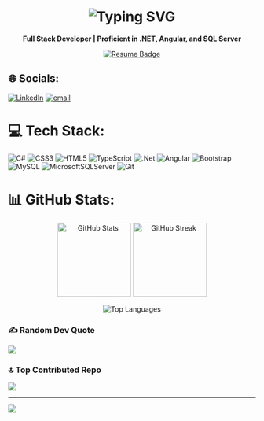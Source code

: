 <h1 align="center">
  <img src="https://readme-typing-svg.herokuapp.com?font=Segoe+UI&size=24&duration=3000&pause=1000&color=00F7FF&center=true&vCenter=true&width=435&lines=Hi+%F0%9F%91%8B%2C+I'm+Ritik+Pathak" alt="Typing SVG" />
</h1>

<p align="center"><strong>Full Stack Developer | Proficient in .NET, Angular, and SQL Server</strong></p>

<p align="center">
  <a href="https://drive.google.com/file/d/1lukBY3OUBT7FggL6Dj3tPsg0MGFrcWIH/view?usp=sharing" target="_blank" rel="noopener noreferrer">
    <img src="https://img.shields.io/badge/🚀 Explore%20My%20Journey%20–%20View%20Resume-00C851?style=for-the-badge&logo=googledrive&logoColor=white" alt="Resume Badge">
  </a>
</p>


## 🌐 Socials:
[![LinkedIn](https://img.shields.io/badge/LinkedIn-%230077B5.svg?logo=linkedin&logoColor=white)](https://linkedin.com/in/https://www.linkedin.com/in/ritikpathak17/) 
[![email](https://img.shields.io/badge/Email-D14836?logo=gmail&logoColor=white)](mailto:ritikpathak109@gmail.com) 

# 💻 Tech Stack:
![C#](https://img.shields.io/badge/c%23-%23239120.svg?style=for-the-badge&logo=csharp&logoColor=white) 
![CSS3](https://img.shields.io/badge/css3-%231572B6.svg?style=for-the-badge&logo=css3&logoColor=white) 
![HTML5](https://img.shields.io/badge/html5-%23E34F26.svg?style=for-the-badge&logo=html5&logoColor=white) 
![TypeScript](https://img.shields.io/badge/typescript-%23007ACC.svg?style=plastic&logo=typescript&logoColor=white) 
![.Net](https://img.shields.io/badge/.NET-5C2D91?style=plastic&logo=.net&logoColor=white) 
![Angular](https://img.shields.io/badge/angular-%23DD0031.svg?style=plastic&logo=angular&logoColor=white) 
![Bootstrap](https://img.shields.io/badge/bootstrap-%238511FA.svg?style=plastic&logo=bootstrap&logoColor=white) 
![MySQL](https://img.shields.io/badge/mysql-4479A1.svg?style=plastic&logo=mysql&logoColor=white) 
![MicrosoftSQLServer](https://img.shields.io/badge/Microsoft%20SQL%20Server-CC2927?style=plastic&logo=microsoft%20sql%20server&logoColor=white) 
![Git](https://img.shields.io/badge/git-%23F05033.svg?style=plastic&logo=git&logoColor=white)

# 📊 GitHub Stats:

<p align="center">
  <img src="https://github-readme-stats.vercel.app/api?username=ritikpathak109&theme=dark&hide_border=false&include_all_commits=true&count_private=true" alt="GitHub Stats" height="150"/>
  <img src="https://nirzak-streak-stats.vercel.app/?user=ritikpathak109&theme=dark&hide_border=false" alt="GitHub Streak" height="150"/>
</p>

<p align="center">
  <img src="https://github-readme-stats.vercel.app/api/top-langs/?username=ritikpathak109&theme=dark&hide_border=false&include_all_commits=true&count_private=true&layout=compact" alt="Top Languages" />
</p>

### ✍️ Random Dev Quote
![](https://quotes-github-readme.vercel.app/api?type=horizontal&theme=dark)

### 🔝 Top Contributed Repo
![](https://github-contributor-stats.vercel.app/api?username=ritikpathak109&limit=5&theme=dark&combine_all_yearly_contributions=true)

---
[![](https://visitcount.itsvg.in/api?id=ritikpathak109&icon=0&color=0)](https://visitcount.itsvg.in)

<!-- Proudly created with GPRM ( https://gprm.itsvg.in ) -->
